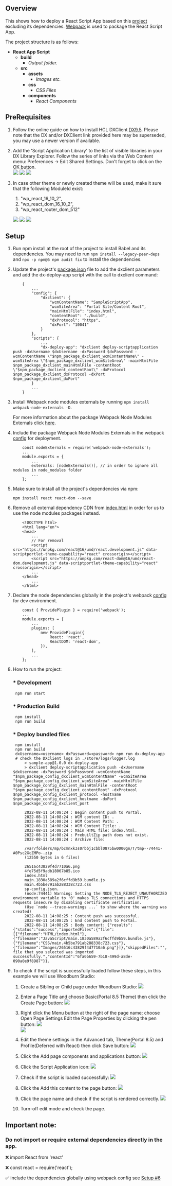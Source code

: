 ## Overview
This shows how to deploy a React Script App based on this [project](https://github.com/HCL-TECH-SOFTWARE/sample-react-script-application) excluding its dependencies. [Webpack](https://webpack.js.org/) is used to package the React Script App.

The project structure is as follows:

- **React App Script**
    - **build**
        - _Output folder._
    - **src**
        - **assets**
            - _Images etc._
        - **css**
            - _CSS Files_
        - **components**
            - _React Components_

## PreRequisites
1. Follow the online guide on how to install HCL DXClient [DX9.5](https://help.hcltechsw.com/digital-experience/9.5/containerization/dxclient.html). Please note that the DX and/or DXClient link provided here may be superseded, you may use a newer version if available.

2. Add the 'Script Application Library' to the list of visible libraries in your DX Library Explorer. Follow the series of links via the Web Content menu: Preferences -> Edit Shared Settings. Don't forget to click on the OK button.  
   ![](images/03/01%20WebContent%20-%20Edit%20Shared%20Settings.png)
   ![](images/03/02%20Library%20Selection.png)
   ![](images/03/03%20Script%20Application%20Library.png)

3. In case other theme or newly created theme will be used, make it sure that the following ModuleId exist:
    1. "wp_react_16_10_2",
    2. "wp_react_dom_16_10_2",
    3. "wp_react_router_dom_512"

   ![](images/03/Themes.png)
   ![](images/03/EditTheme.png)
   ![](images/03/moduleIDs.png)

## Setup

1. Run npm install at the root of the project to install Babel and its dependencies. You may need to run `npm install --legacy-peer-deps` and `npx -p npm@6 npm audit fix` to install the dependencies.

2. Update the project's [package.json](./sample-app/package.json) file to add the dxclient parameters and add the dx-deploy-app script with the call to dxclient command:

    ```
        {
            ...
            "config": {
                "dxclient": {
                    "wcmContentName": "SampleScriptApp",
                    "wcmSiteArea": "Portal Site/Content Root",
                    "mainHtmlFile": "index.html",
                    "contentRoot": "./build",
                    "dxProtocol": "https",
                    "dxPort": "10041"
                }
            },
            "scripts": {
                ...
                "dx-deploy-app": "dxclient deploy-scriptapplication push -dxUsername $dxUsername -dxPassword $dxPassword -wcmContentName \"$npm_package_dxclient_wcmContentName\" -wcmSiteArea \"$npm_package_dxclient_wcmSiteArea\" -mainHtmlFile $npm_package_dxclient_mainHtmlFile -contentRoot \"$npm_package_dxclient_contentRoot\" -dxProtocol $npm_package_dxclient_dxProtocol -dxPort $npm_package_dxclient_dxPort"
            }
            ...
        }
    ```

3. Install Webpack node modules externals by running `npm install webpack-node-externals -D`.

   For more information about the package Webpack Node Modules Externals click [here](https://www.npmjs.com/package/webpack-node-externals).

4. Include the package Webpack Node Modules Externals in the webpack [config](./sample-app/webpack.prod.js) for deployment.

    ```
        const nodeExternals = require('webpack-node-externals');
        ...
        module.exports = {
            ...
            externals: [nodeExternals()], // in order to ignore all modules in node_modules folder
            ...
        };
    ```

5. Make sure to install all the project's dependencies via npm:

   `npm install react react-dom --save`

6. Remove all external dependency CDN from [index.html](./sample-app/src/index.html) in order for us to use the node modules packages instead.
    ```
        <!DOCTYPE html>
        <html lang="en">
        <head>
            ...
            // For removal
            <script src="https://unpkg.com/react@16/umd/react.development.js" data-scriptportlet-theme-capability="react" crossorigin></script>
            <script src="https://unpkg.com/react-dom@16/umd/react-dom.development.js" data-scriptportlet-theme-capability="react" crossorigin></script>
            ...
        </head>
            ...
        </html>
    ```

7. Declare the node dependencies globally in the project's webpack [config](./sample-app/webpack.dev.js) for dev environment.

    ```
        const { ProvidePlugin } = require('webpack');
        ...
        module.exports = {
            ...
            plugins: [
                new ProvidePlugin({
                    React: 'react',
                    ReactDOM: 'react-dom',
                }),
            ], 
            ...
        };
    ```

8. How to run the project:

   ### * Development
        npm run start

   ### * Production Build
        npm install
        npm run build
   ### * Deploy bundled files
        npm install
        npm run build
        dxUsername=<username> dxPassword=<password> npm run dx-deploy-app
        # check the DXClient logs in ./store/logs/logger.log
            > sample-app@1.0.0 dx-deploy-app
            > dxclient deploy-scriptapplication push -dxUsername $dxUsername -dxPassword $dxPassword -wcmContentName "$npm_package_config_dxclient_wcmContentName" -wcmSiteArea "$npm_package_config_dxclient_wcmSiteArea" -mainHtmlFile $npm_package_config_dxclient_mainHtmlFile -contentRoot "$npm_package_config_dxclient_contentRoot" -dxProtocol $npm_package_config_dxclient_protocol -hostname $npm_package_config_dxclient_hostname -dxPort $npm_package_config_dxclient_port

            2022-08-11 14:08:24 : Begin content push to Portal.
            2022-08-11 14:08:24 : WCM content ID: .
            2022-08-11 14:08:24 : WCM Content Path: .
            2022-08-11 14:08:24 : WCM Content Title: .
            2022-08-11 14:08:24 : Main HTML file: index.html.
            2022-08-11 14:08:24 : PrebuiltZip path does not exist.
            2022-08-11 14:08:24 : Archive file: 

            /var/folders/mp/bcmnxk3s0rbbj1cbbl0875bw0000gn/T/tmp--74441-A0Psc2XcZMPo-.zip
            (12550 bytes in 6 files) 

            26516c43829f4d7710a6.png
            4fe75d5f9adb18067b85.ico
            index.html
            main.1830a589a2f6cffd9b59.bundle.js
            main.4b5be791ab288338c723.css
            sp-config.json.
            (node:74441) Warning: Setting the NODE_TLS_REJECT_UNAUTHORIZED environment variable to '0' makes TLS connections and HTTPS requests insecure by disabling certificate verification.
            (Use `node --trace-warnings ...` to show where the warning was created)
            2022-08-11 14:08:25 : Content push was successful.
            2022-08-11 14:08:25 : End content push to Portal.
            2022-08-11 14:08:25 : Body content: {"results":{"status":"success","importedFiles":{"file":[{"filename":"HTML/index.html"},{"filename":"JavaScript/main.1830a589a2f6cffd9b59.bundle.js"},{"filename":"CSS/main.4b5be791ab288338c723.css"},{"filename":"Images/26516c43829f4d7710a6.png"}]},"skippedFiles":"","message":"The file that you selected was imported successfully.","contentId":"6fa0b659-7b18-499d-a8de-090a0e9f8987"}}.

9. To check if the script is successfully loaded follow these steps, in this example we will use Woodburn Studio:
    1. Create a Sibling or Child page under Woodburn Studio:
       ![](images/03/createsiblingpage.png)

    2. Enter a Page Title and choose Basic(Portal 8.5 Theme) then click the Create Page button:
       ![](images/03/createpage.png)

    3. Right click the Menu button at the right of the page name;
       choose Open Page Settings
       Edit the Page Properties by clicking the pen button:
       ![](images/03/openpagesetting.png)    
       ![](images/03/editpageproperties.png)

    4. Edit the theme settings in the Advanced tab, Theme(Portal 8.5) and Profile(Deferred with React) then click Save button:
       ![](images/03/themesettings.png)

    5. Click the Add page components and applications button:
       ![](images/03/addpagecomponents.png)

    6. Click the Script Application icon:
       ![](images/03/clickscriptApp.png)

    7. Check if the script is loaded successfully:
       ![](images/03/educsamplescriptapp.png)

    8. Click the Add this content to the page button:
       ![](images/03/addcontent.png)

    9. Click the page name and check if the script is rendered correctly.
       ![](images/03/loadtestpage.png)
    10. Turn-off edit mode and check the page.

## Important note:
### Do not import or require external dependencies directly in the app.

❌ import React from 'react'

❌ const react = require('react');

✅ include the dependencies globally using webpack config see [Setup #6](#setup)
